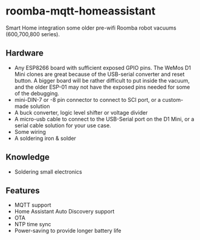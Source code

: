 # roomba-mqtt-homeassistant

Smart Home integration some older pre-wifi Roomba robot vacuums (600,700,800 series).

## Hardware
 - Any ESP8266 board with sufficient exposed GPIO pins.  The WeMos D1 Mini clones are great because of the USB-serial converter and reset button.  A bigger board will be rather difficult to put inside the vacuum, and the older ESP-01 may not have the exposed pins needed for some of the debugging.
 - mini-DIN-7 or -8 pin connector to connect to SCI port, or a custom-made solution
 - A buck converter, logic level shifter or voltage divider
 - A micro-usb cable to connect to the USB-Serial port on the D1 Mini, or a serial cable solution for your use case.
 - Some wiring
 - A soldering iron & solder

## Knowledge
 - Soldering small electronics
 
## Features
 - MQTT support
 - Home Assistant Auto Discovery support
 - OTA 
 - NTP time sync
 - Power-saving to provide longer battery life
